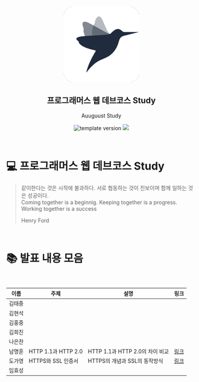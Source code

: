<br/>
<p align="middle" >
  <img width="200px;" src="./src/images/prgms-logo.png"/>
</p>
<h2 align="middle">프로그래머스 웹 데브코스 Study</h2>
<p align="middle">Auuguust Study</p>
<p align="middle">
  <img src="https://img.shields.io/badge/version-1.0.0-blue?style=flat-square" alt="template version"/>
  <img src="https://img.shields.io/badge/language-md-md.svg?style=flat-square"/>
</p>

<br/>

# 💻 프로그래머스 웹 데브코스 Study

> 같이한다는 것은 시작에 불과하다. 서로 협동하는 것이 진보이며 함께 일하는 것은 성공이다.<br>
> Coming together is a beginnig. Keeping together is a progress. Working together is a success <br>
>
> Henry Ford

<br>

# 📚 발표 내용 모음

<br>

| 이름   | 주제             | 설명                                     | 링크                                                                                                                                                                                                                                                  |
| ------ | ---------------- | ---------------------------------------- | ----------------------------------------------------------------------------------------------------------------------------------------------------------------------------------------------------------------------------------------------------- |
| 김태중 | | | |
| 김현석 | | | |
| 김홍중 | | | |
| 김희진 | | | |
| 나은찬 | | | |
| 남명훈 | HTTP 1.1과 HTTP 2.0| HTTP 1.1과 HTTP 2.0의 차이 비교 | [링크](https://github.com/prgrms-web-devcourse/FE-August-study/blob/Week2/DalLi%5DStudy/%5B1%EA%B8%B0-A%5D%EB%82%A8%EB%AA%85%ED%9B%88/HTTP%201.1%EA%B3%BC%20HTTP%202.0.md)|
| 도가영 | HTTPS와 SSL 인증서 | HTTPS의 개념과 SSL의 동작방식 | [링크](https://github.com/prgrms-web-devcourse/FE-August-study/blob/Week2/DalLi%5DStudy/%5B1%EA%B8%B0-A%5D%EB%8F%84%EA%B0%80%EC%98%81/HTTPS%EC%99%80%20SSL%EC%9D%B8%EC%A6%9D%EC%84%9C.md) |
| 임효성 | | | |
